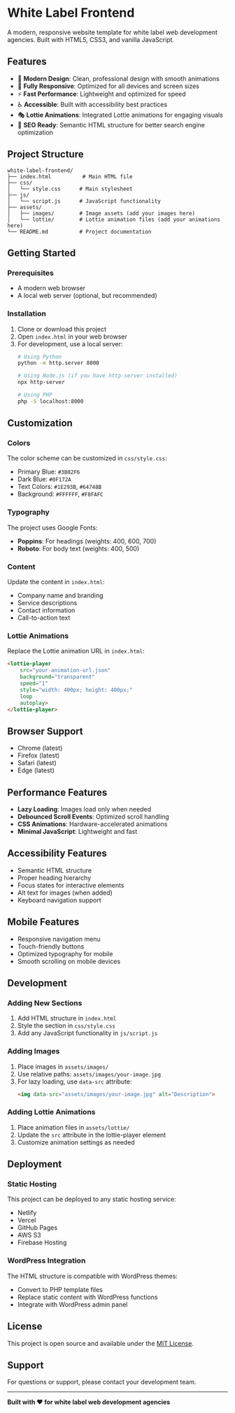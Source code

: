 # White Label Frontend

A modern, responsive website template for white label web development agencies. Built with HTML5, CSS3, and vanilla JavaScript.

## Features

- 🎨 **Modern Design**: Clean, professional design with smooth animations
- 📱 **Fully Responsive**: Optimized for all devices and screen sizes
- ⚡ **Fast Performance**: Lightweight and optimized for speed
- ♿ **Accessible**: Built with accessibility best practices
- 🎭 **Lottie Animations**: Integrated Lottie animations for engaging visuals
- 🎯 **SEO Ready**: Semantic HTML structure for better search engine optimization

## Project Structure

```
white-label-frontend/
├── index.html          # Main HTML file
├── css/
│   └── style.css      # Main stylesheet
├── js/
│   └── script.js      # JavaScript functionality
├── assets/
│   ├── images/        # Image assets (add your images here)
│   └── lottie/        # Lottie animation files (add your animations here)
└── README.md          # Project documentation
```

## Getting Started

### Prerequisites

- A modern web browser
- A local web server (optional, but recommended)

### Installation

1. Clone or download this project
2. Open `index.html` in your web browser
3. For development, use a local server:
   ```bash
   # Using Python
   python -m http.server 8000
   
   # Using Node.js (if you have http-server installed)
   npx http-server
   
   # Using PHP
   php -S localhost:8000
   ```

## Customization

### Colors
The color scheme can be customized in `css/style.css`:
- Primary Blue: `#3B82F6`
- Dark Blue: `#0F172A`
- Text Colors: `#1E293B`, `#64748B`
- Background: `#FFFFFF`, `#F8FAFC`

### Typography
The project uses Google Fonts:
- **Poppins**: For headings (weights: 400, 600, 700)
- **Roboto**: For body text (weights: 400, 500)

### Content
Update the content in `index.html`:
- Company name and branding
- Service descriptions
- Contact information
- Call-to-action text

### Lottie Animations
Replace the Lottie animation URL in `index.html`:
```html
<lottie-player 
    src="your-animation-url.json"
    background="transparent"
    speed="1"
    style="width: 400px; height: 400px;"
    loop
    autoplay>
</lottie-player>
```

## Browser Support

- Chrome (latest)
- Firefox (latest)
- Safari (latest)
- Edge (latest)

## Performance Features

- **Lazy Loading**: Images load only when needed
- **Debounced Scroll Events**: Optimized scroll handling
- **CSS Animations**: Hardware-accelerated animations
- **Minimal JavaScript**: Lightweight and fast

## Accessibility Features

- Semantic HTML structure
- Proper heading hierarchy
- Focus states for interactive elements
- Alt text for images (when added)
- Keyboard navigation support

## Mobile Features

- Responsive navigation menu
- Touch-friendly buttons
- Optimized typography for mobile
- Smooth scrolling on mobile devices

## Development

### Adding New Sections

1. Add HTML structure in `index.html`
2. Style the section in `css/style.css`
3. Add any JavaScript functionality in `js/script.js`

### Adding Images

1. Place images in `assets/images/`
2. Use relative paths: `assets/images/your-image.jpg`
3. For lazy loading, use `data-src` attribute:
   ```html
   <img data-src="assets/images/your-image.jpg" alt="Description">
   ```

### Adding Lottie Animations

1. Place animation files in `assets/lottie/`
2. Update the `src` attribute in the lottie-player element
3. Customize animation settings as needed

## Deployment

### Static Hosting
This project can be deployed to any static hosting service:
- Netlify
- Vercel
- GitHub Pages
- AWS S3
- Firebase Hosting

### WordPress Integration
The HTML structure is compatible with WordPress themes:
- Convert to PHP template files
- Replace static content with WordPress functions
- Integrate with WordPress admin panel

## License

This project is open source and available under the [MIT License](LICENSE).

## Support

For questions or support, please contact your development team.

---

**Built with ❤️ for white label web development agencies** 